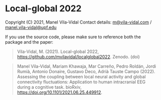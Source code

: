 # Local-global 2022

Copyright (C) 2021, Manel Vila-Vidal
Contact details: m@vila-vidal.com / manel.vila-vidal@upf.edu

If you use the source code, please make sure to reference both the package and the paper:
    
> Vila-Vidal, M. (2021). Local-global 2022, https://github.com/mvilavidal/localglobal2022. Zenodo. (doi)

> Manel Vila-Vidal, Mariam Khawaja, Mar Carreño, Pedro Roldán, Jordi Rumià, Antonio Donaire, Gustavo Deco, Adrià Tauste Campo (2022). Assessing the coupling between local neural activity and global connectivity fluctuations: Application to human intracranial EEG during a cognitive task. bioRxiv, https://doi.org/10.1101/2021.06.25.449912.
